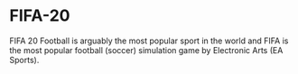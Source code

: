 # FIFA-20
FIFA 20 Football is arguably the most popular sport in the world and FIFA is the most popular football (soccer) simulation game by Electronic Arts (EA Sports). 
